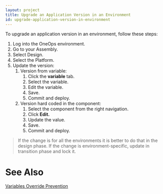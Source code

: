 ```yaml
---
layout: project
title: Upgrade an Application Version in an Environment
id: upgrade-application-version-in-environment
---
```


To upgrade an application version in an environment, follow these steps:


1. Log into the OneOps environment.
2. Go to your Assembly.
3. Select Design.
4. Select the Platform.
5. Update the version:
    1. Version from variable:
        1. Click the **variable** tab.
        2. Select the variable.
        3. Edit the variable.
        4. Save.
        5. Commit and deploy.
    2. Version hard coded in the component:
        1. Select the component from the right navigation.
        2. Click **Edit.**
        3. Update the <variable> value.
        4. Save.
        5. Commit and deploy.

>If the change is for all the environments it is better to do that in the design phase. If the change is environment-specific, update in transition phase and lock it.

# See Also

<a href="javascript:loadContent('/documentation/user/how-to/avoid-override-variables.html');">Variables Override Prevention</a>
